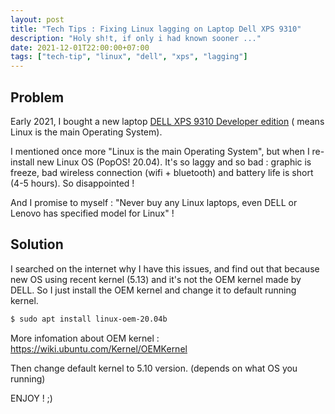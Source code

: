 ```yaml
---
layout: post
title: "Tech Tips : Fixing Linux lagging on Laptop Dell XPS 9310"
description: "Holy sh!t, if only i had known sooner ..."
date: 2021-12-01T22:00:00+07:00
tags: ["tech-tip", "linux", "dell", "xps", "lagging"]
---
```



## Problem

Early 2021, I bought a new laptop [DELL XPS 9310 Developer edition](https://www.dell.com/en-us/work/shop/dell-laptops-and-notebooks/new-xps-13-developer-edition/spd/xps-13-9310-laptop/ctox139w10p2c3000u) ( means Linux is the main Operating System).

I mentioned once more "Linux is the main Operating System", but when I re-install new Linux OS (PopOS! 20.04). It's so laggy and so bad : graphic is freeze, bad wireless connection (wifi + bluetooth) and battery life is short (4-5 hours). So disappointed !

And I promise to myself : "Never buy any Linux laptops, even DELL or Lenovo has specified model for Linux" !

## Solution

I searched on the internet why I have this issues, and find out that because new OS using recent kernel (5.13) and it's not the OEM kernel made by DELL. So I just install the OEM kernel and change it to default running kernel.

```bash
$ sudo apt install linux-oem-20.04b
```

More infomation about OEM kernel : https://wiki.ubuntu.com/Kernel/OEMKernel

Then change default kernel to 5.10 version. (depends on what OS you running)

ENJOY ! ;)